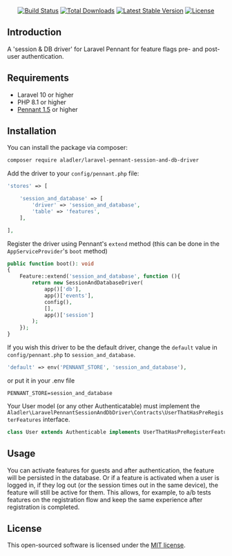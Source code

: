 
<p align="center">
<a href="https://github.com/AlAdler/LaravelPennantSessionAndDBDriver/actions"><img src="https://github.com/AlAdler/LaravelPennantSessionAndDBDriver/workflows/tests/badge.svg" alt="Build Status"></a>
<a href="https://packagist.org/packages/aladler/laravel-pennant-session-and-db-driver"><img src="https://img.shields.io/packagist/dt/AlAdler/Laravel-Pennant-Session-And-DB-Driver" alt="Total Downloads"></a>
<a href="https://packagist.org/packages/aladler/laravel-pennant-session-and-db-driver"><img src="https://img.shields.io/packagist/v/AlAdler/Laravel-Pennant-Session-And-DB-Driver" alt="Latest Stable Version"></a>
<a href="https://packagist.org/packages/aladler/laravel-pennant-session-and-db-driver"><img src="https://img.shields.io/packagist/l/AlAdler/Laravel-Pennant-Session-And-DB-Driver" alt="License"></a>
</p>

## Introduction

A 'session & DB driver' for Laravel Pennant for feature flags pre- and post-user authentication.

## Requirements

- Laravel 10 or higher
- PHP 8.1 or higher
- [Pennant 1.5](https://laravel.com/docs/10.x/pennant) or higher

## Installation

You can install the package via composer:

```bash
composer require aladler/laravel-pennant-session-and-db-driver
```

Add the driver to your `config/pennant.php` file:

```php
'stores' => [

    'session_and_database' => [
        'driver' => 'session_and_database',
        'table' => 'features',
    ],

],
```

Register the driver using Pennant's `extend` method (this can be done in the `AppServiceProvider`'s `boot` method)

```php
public function boot(): void
{
    Feature::extend('session_and_database', function (){
        return new SessionAndDatabaseDriver(
            app()['db'],
            app()['events'],
            config(),
            [],
            app()['session']
        );
    });
}
```

If you wish this driver to be the default driver, change the `default` value in `config/pennant.php` to `session_and_database`.

```php
'default' => env('PENNANT_STORE', 'session_and_database'),
```

or put it in your .env file
    
```
PENNANT_STORE=session_and_database
```

Your User model (or any other Authenticatable) must implement the `Aladler\LaravelPennantSessionAndDbDriver\Contracts\UserThatHasPreRegisterFeatures` interface.

```php
class User extends Authenticable implements UserThatHasPreRegisterFeatures
```

## Usage

You can activate features for guests and after authentication, the feature will be persisted in the database.
Or if a feature is activated when a user is logged in, if they log out (or the session times out in the same device), the feature will still be active for them.
This allows, for example, to a/b tests features on the registration flow and keep the same experience after registration is completed.

## License

This open-sourced software is licensed under the [MIT license](LICENSE.md).
